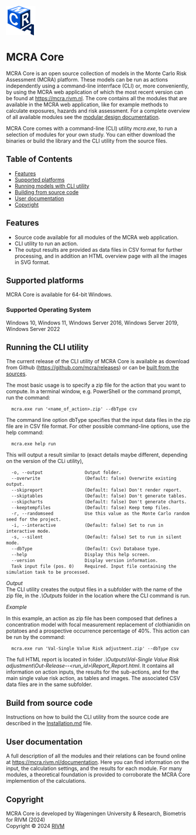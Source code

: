 <img src="./Installation/Media/MCRAlogo.png" alt="MCRA logo" height="80"/>

# **MCRA Core**

MCRA Core is an open source collection of models in the Monte Carlo Risk Assessment (MCRA) platform. These models can be run as actions independently using a command-line interrface (CLI) or, more conveniently, by using the MCRA web application of which the most recent version can be found at https://mcra.rivm.nl. The core contains all the modules that are available in the MCRA web application, like for example methods to calculate exposures, hazards and risk assessment. For a complete overview of all available modules see the [modular design documentation](https://mcra.rivm.nl/documentation).  

MCRA Core comes with a command-line (CLI) utility *mcra.exe*, to run a selection of modules for your own study. You can either download the binaries or build the library and the CLI utility from the source files.

## **Table of Contents**

* [Features](#features)
* [Supported platforms](#Supported-platforms)
* [Running models with CLI utility](#CLI-utility)
* [Building from source code](#Build-from-source-code)
* [User documentation](#User-documentation)
* [Copyright](#Copyright)


## **Features**

* Source code available for all modules of the MCRA web application.
* CLI utility to run an action.
* The output results are provided as data files in CSV format for further processing, and in addition an HTML overview page with all the images in SVG format.


## **Supported platforms**

MCRA Core is available for 64-bit Windows.
### Supported Operating System

Windows 10, Windows 11, Windows Server 2016, Windows Server 2019, Windows Server 2022

## **Running the CLI utility**

The current release of the CLI utility of MCRA Core is available as download from Github (https://github.com/mcra/releases) or can be [built from the sources](#Build-from-source-code).

The most basic usage is to specify a zip file for the action that you want to compute. In a terminal window, e.g. PowerShell or the command prompt, run the command:
```
  mcra.exe run '<name_of_action>.zip' --dbType csv
```
The command line option dbType specifies that the input data files in the zip file are in CSV file format. For other possible command-line options, use the help command:

```
  mcra.exe help run
```
This will output a result similar to (exact details maybe different, depending on the version of the CLi utility),
```
  -o, --output                Output folder.
  --overwrite                 (Default: false) Overwrite existing output.
  --skipreport                (Default: false) Don't render report.
  --skiptables                (Default: false) Don't generate tables.
  --skipcharts                (Default: false) Don't generate charts.
  --keeptempfiles             (Default: false) Keep temp files.
  -r, --randomseed            Use this value as the Monte Carlo random seed for the project.
  -i, --interactive           (Default: false) Set to run in interactive mode.
  -s, --silent                (Default: false) Set to run in silent mode.
  --dbType                    (Default: Csv) Database type.
  --help                      Display this help screen.
  --version                   Display version information.
  Task input file (pos. 0)    Required. Input file containing the simulation task to be processed.
```

*Output*\
The CLI utility creates the output files in a subfolder with the name of the zip file, in the *.\Outputs* folder in the location where the CLI command is run.


*Example*

In this example, an action as zip file has been composed that defines a concentration model with focal measurement replacement of clothianidin on potatoes and a prospective occurrence percentage of 40%. This action can be run by the command:


```
  mcra.exe run 'Val-Single Value Risk adjustment.zip' --dbType csv
```

The full HTML report is located in folder *.\Outputs\Val-Single Value Risk adjustment\Out-Release-<data>-<run_id>\Report\_Report.html*. It contains all information on action inputs, the results for the sub-actions, and for the main single value risk action, as tables and images. The associated CSV data files are in the same subfolder.


## **Build from source code**

Instructions on how to build the CLI utility from the source code are described in the [Installation.md](./INSTALLATION.md) file.

## **User documentation** ##

A full description of all the modules and their relations can be found online at https://mcra.rivm.nl/documentation. Here you can find information on the input, the calculation settings, and the results for each module. For many modules, a theoretical foundation is provided to corroborate the MCRA Core implemention of the calculations.

## **Copyright**
MCRA Core is developed by Wageningen University & Research, Biometris for RIVM (2024)\
Copyright © 2024 [RIVM](https://www.rivm.nl/en/food-safety/chemicals-in-food/monte-carlo-risk-assessment-mcra)
